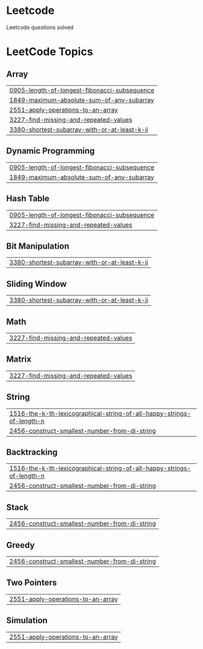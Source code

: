 # Leetcode
Leetcode questions solved

<!---LeetCode Topics Start-->
# LeetCode Topics
## Array
|  |
| ------- |
| [0905-length-of-longest-fibonacci-subsequence](https://github.com/itsvanshika/Leetcode/tree/master/0905-length-of-longest-fibonacci-subsequence) |
| [1849-maximum-absolute-sum-of-any-subarray](https://github.com/itsvanshika/Leetcode/tree/master/1849-maximum-absolute-sum-of-any-subarray) |
| [2551-apply-operations-to-an-array](https://github.com/itsvanshika/Leetcode/tree/master/2551-apply-operations-to-an-array) |
| [3227-find-missing-and-repeated-values](https://github.com/itsvanshika/Leetcode/tree/master/3227-find-missing-and-repeated-values) |
| [3380-shortest-subarray-with-or-at-least-k-ii](https://github.com/itsvanshika/Leetcode/tree/master/3380-shortest-subarray-with-or-at-least-k-ii) |
## Dynamic Programming
|  |
| ------- |
| [0905-length-of-longest-fibonacci-subsequence](https://github.com/itsvanshika/Leetcode/tree/master/0905-length-of-longest-fibonacci-subsequence) |
| [1849-maximum-absolute-sum-of-any-subarray](https://github.com/itsvanshika/Leetcode/tree/master/1849-maximum-absolute-sum-of-any-subarray) |
## Hash Table
|  |
| ------- |
| [0905-length-of-longest-fibonacci-subsequence](https://github.com/itsvanshika/Leetcode/tree/master/0905-length-of-longest-fibonacci-subsequence) |
| [3227-find-missing-and-repeated-values](https://github.com/itsvanshika/Leetcode/tree/master/3227-find-missing-and-repeated-values) |
## Bit Manipulation
|  |
| ------- |
| [3380-shortest-subarray-with-or-at-least-k-ii](https://github.com/itsvanshika/Leetcode/tree/master/3380-shortest-subarray-with-or-at-least-k-ii) |
## Sliding Window
|  |
| ------- |
| [3380-shortest-subarray-with-or-at-least-k-ii](https://github.com/itsvanshika/Leetcode/tree/master/3380-shortest-subarray-with-or-at-least-k-ii) |
## Math
|  |
| ------- |
| [3227-find-missing-and-repeated-values](https://github.com/itsvanshika/Leetcode/tree/master/3227-find-missing-and-repeated-values) |
## Matrix
|  |
| ------- |
| [3227-find-missing-and-repeated-values](https://github.com/itsvanshika/Leetcode/tree/master/3227-find-missing-and-repeated-values) |
## String
|  |
| ------- |
| [1516-the-k-th-lexicographical-string-of-all-happy-strings-of-length-n](https://github.com/itsvanshika/Leetcode/tree/master/1516-the-k-th-lexicographical-string-of-all-happy-strings-of-length-n) |
| [2456-construct-smallest-number-from-di-string](https://github.com/itsvanshika/Leetcode/tree/master/2456-construct-smallest-number-from-di-string) |
## Backtracking
|  |
| ------- |
| [1516-the-k-th-lexicographical-string-of-all-happy-strings-of-length-n](https://github.com/itsvanshika/Leetcode/tree/master/1516-the-k-th-lexicographical-string-of-all-happy-strings-of-length-n) |
| [2456-construct-smallest-number-from-di-string](https://github.com/itsvanshika/Leetcode/tree/master/2456-construct-smallest-number-from-di-string) |
## Stack
|  |
| ------- |
| [2456-construct-smallest-number-from-di-string](https://github.com/itsvanshika/Leetcode/tree/master/2456-construct-smallest-number-from-di-string) |
## Greedy
|  |
| ------- |
| [2456-construct-smallest-number-from-di-string](https://github.com/itsvanshika/Leetcode/tree/master/2456-construct-smallest-number-from-di-string) |
## Two Pointers
|  |
| ------- |
| [2551-apply-operations-to-an-array](https://github.com/itsvanshika/Leetcode/tree/master/2551-apply-operations-to-an-array) |
## Simulation
|  |
| ------- |
| [2551-apply-operations-to-an-array](https://github.com/itsvanshika/Leetcode/tree/master/2551-apply-operations-to-an-array) |
<!---LeetCode Topics End-->